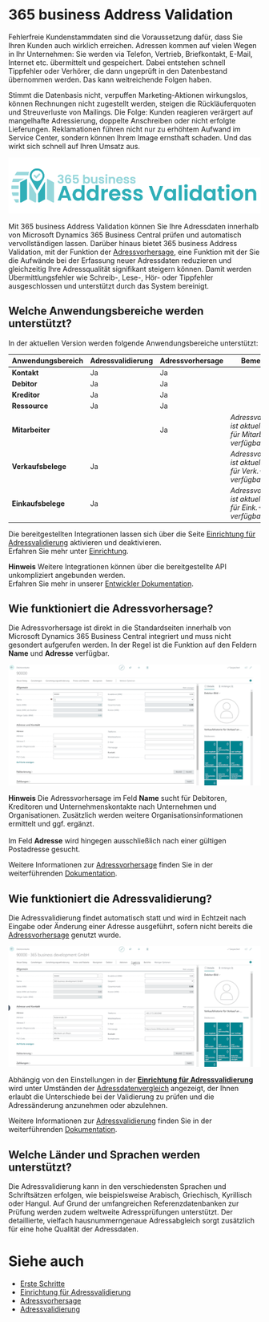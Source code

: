 # 365 business Address Validation

Fehlerfreie Kundenstammdaten sind die Voraussetzung dafür, dass Sie Ihren Kunden auch wirklich erreichen. Adressen kommen auf vielen Wegen in Ihr Unternehmen: Sie werden via Telefon, Vertrieb, Briefkontakt, E-Mail, Internet etc. übermittelt und gespeichert. Dabei entstehen schnell Tippfehler oder Verhörer, die dann ungeprüft in den Datenbestand übernommen werden. Das kann weitreichende Folgen haben.

Stimmt die Datenbasis nicht, verpuffen Marketing-Aktionen wirkungslos, können Rechnungen nicht zugestellt werden, steigen die Rückläuferquoten und Streuverluste von Mailings. Die Folge: Kunden reagieren verärgert auf mangelhafte Adressierung, doppelte Anschreiben oder nicht erfolgte Lieferungen. Reklamationen führen nicht nur zu erhöhtem Aufwand im Service Center, sondern können Ihrem Image ernsthaft schaden. Und das wirkt sich schnell auf Ihren Umsatz aus.

![365 business Address Validation](/assets/images/365-business-address-validation/logo.png)  

Mit 365 business Address Validation können Sie Ihre Adressdaten innerhalb von Microsoft Dynamics 365 Business Central prüfen und automatisch vervollständigen lassen. Darüber hinaus bietet 365 business Address Validation, mit der Funktion der [Adressvorhersage](address-prediction.md), eine Funktion mit der Sie die Aufwände bei der Erfassung neuer Adressdaten reduzieren und gleichzeitig Ihre Adressqualität signifikant steigern können.
Damit werden Übermittlungsfehler wie Schreib-, Lese-, Hör- oder Tippfehler ausgeschlossen und unterstützt durch das System bereinigt.

## Welche Anwendungsbereiche werden unterstützt?

In der aktuellen Version werden folgende Anwendungsbereiche unterstützt:

| Anwendungsbereich | Adressvalidierung | Adressvorhersage | Bemerkung |
| --- | --- | --- | --- |
| **Kontakt** | Ja | Ja |  |
| **Debitor** | Ja | Ja |  |
| **Kreditor** | Ja | Ja |  |
| **Ressource** | Ja | Ja |  |
| **Mitarbeiter** |  | Ja | *Adressvalidierung ist aktuell nicht für Mitarbeiter verfügbar.* |
| **Verkaufsbelege** | Ja |  | *Adressvorhersage ist aktuell nicht für Verk.-Belege verfügbar.* |
| **Einkaufsbelege** | Ja |  | *Adressvorhersage ist aktuell nicht für Eink.-Belege verfügbar.* |

Die bereitgestellten Integrationen lassen sich über die Seite [Einrichtung für Adressvalidierung](setup.md) aktivieren und deaktivieren.<br>Erfahren Sie mehr unter [Einrichtung](setup.md).

<div class="alert alert-info">
    <i class="fa-duotone fa-solid fa-circle-info fa-xl"></i>
    <strong>Hinweis</strong> Weitere Integrationen können über die bereitgestellte API unkompliziert angebunden werden.<br>Erfahren Sie mehr in unserer <a href="https://docs.365businessdev.com/de-DE/al-developer/365businessaddressvalidation/">Entwickler Dokumentation</a>.
</div>

## Wie funktioniert die Adressvorhersage?

Die Adressvorhersage ist direkt in die Standardseiten innerhalb von Microsoft Dynamics 365 Business Central integriert und muss nicht gesondert aufgerufen werden.
In der Regel ist die Funktion auf den Feldern **Name** und **Adresse** verfügbar.

![Adressvorhersage](/assets/images/365-business-address-validation/addressprediction.de-DE.gif)

<div class="alert alert-info">
    <i class="fa-duotone fa-solid fa-circle-info fa-xl"></i>
    <strong>Hinweis</strong> Die Adressvorhersage im Feld <b>Name</b> sucht für Debitoren, Kreditoren und Unternehmenskontakte nach Unternehmen und Organisationen. Zusätzlich werden weitere Organisationsinformationen ermittelt und ggf. ergänzt.<br><br>Im Feld <b>Adresse</b> wird hingegen ausschließlich nach einer gültigen Postadresse gesucht.
</div>

Weitere Informationen zur [Adressvorhersage](address-prediction.md) finden Sie in der weiterführenden [Dokumentation](address-prediction.md).

## Wie funktioniert die Adressvalidierung?

Die Adressvalidierung findet automatisch statt und wird in Echtzeit nach Eingabe oder Änderung einer Adresse ausgeführt, sofern nicht bereits die [Adressvorhersage](address-prediction.md) genutzt wurde.

![Adressvalidierung](/assets/images/365-business-address-validation/addressvalidation.de-DE.gif)

Abhängig von den Einstellungen in der [**Einrichtung für Adressvalidierung**](setup.md) wird unter Umständen der [Adressdatenvergleich](address-validation.md#wie-kann-ich-die-adressdaten-prüfen-bevor-diese-angewandt-werden) angezeigt, der Ihnen erlaubt die Unterschiede bei der Validierung zu prüfen und die Adressänderung anzunehmen oder abzulehnen.

Weitere Informationen zur [Adressvalidierung](address-validation.md) finden Sie in der weiterführenden [Dokumentation](address-validation.md).

## Welche Länder und Sprachen werden unterstützt?

Die Adressvalidierung kann in den verschiedensten Sprachen und Schriftsätzen erfolgen, wie beispielsweise Arabisch, Griechisch, Kyrillisch oder Hangul. 
Auf Grund der umfangreichen Referenzdatenbanken zur Prüfung werden zudem weltweite Adressprüfungen unterstützt.
Der detaillierte, vielfach hausnummerngenaue Adressabgleich sorgt zusätzlich für eine hohe Qualität der Adressdaten.

# Siehe auch 
 - [Erste Schritte](get-started.md)
 - [Einrichtung für Adressvalidierung](setup.md)
 - [Adressvorhersage](address-prediction.md)
 - [Adressvalidierung](address-validation.md)
